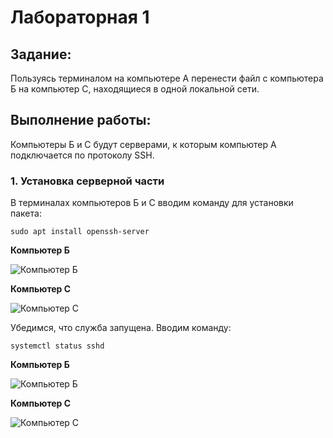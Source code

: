 # Лабораторная 1
## Задание:
Пользуясь терминалом на компьютере А перенести файл с компьютера Б на компьютер С, находящиеся в одной локальной сети. 
## Выполнение работы:
Компьютеры Б и С будут серверами, к которым компьютер А подключается по протоколу SSH.
### 1. Установка серверной части
В терминалах компьютеров Б и С вводим команду для установки пакета:
```
sudo apt install openssh-server
```
**Компьютер Б**

![Компьютер Б](https://github.com/verkalacheva/vukha_devops_lab_1/assets/112976826/aa78acf3-120b-4966-93f8-a165a41e13f7)

**Компьютер С**

![Компьютер С](https://github.com/verkalacheva/vukha_devops_lab_1/assets/112976826/90d40c36-71c4-421a-917e-13abfafadba0)

Убедимся, что служба запущена. Вводим команду:
```
systemctl status sshd
```
**Компьютер Б**

![Компьютер Б](https://github.com/verkalacheva/vukha_devops_lab_1/assets/112976826/ce1d3713-cf4c-40d7-ac8a-37edfa32223c)

**Компьютер С**

![Компьютер С](https://github.com/verkalacheva/vukha_devops_lab_1/assets/112976826/bd7c207d-dfc5-4298-94e9-5e7c4d22c9bd)

